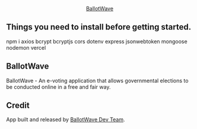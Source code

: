 <p align="center"><a href="#" target="_blank">BallotWave</a></p>

## Things you need to install before getting started.

npm i axios bcrypt bcryptjs cors dotenv express jsonwebtoken mongoose nodemon vercel

## BallotWave

BallotWave - An e-voting application that allows governmental elections to be conducted online in a free and fair way.

## Credit

App built and released by [BallotWave Dev Team](#).
